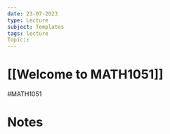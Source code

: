 ```yaml
---
date: 23-07-2023
type: Lecture
subject: Templates
tags: lecture
Topic:: 
---
```

# [[Welcome to MATH1051]]
#MATH1051
# Notes


